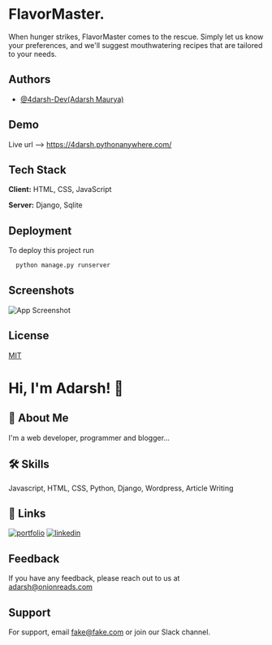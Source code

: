 
# FlavorMaster.
When hunger strikes, FlavorMaster comes to the rescue. Simply let us know your preferences,
and we'll suggest mouthwatering recipes that are tailored to your needs.


## Authors

- [@4darsh-Dev(Adarsh Maurya)](https://www.github.com/4darsh-Dev)


## Demo

Live url --> https://4darsh.pythonanywhere.com/


## Tech Stack

**Client:** HTML, CSS, JavaScript

**Server:** Django, Sqlite


## Deployment

To deploy this project run

```bash
  python manage.py runserver
```


## Screenshots

![App Screenshot](https://onionreads.com/wp-content/uploads/2023/08/Screen-Shot-2023-08-08-at-17.56.22.png)


## License

[MIT](https://choosealicense.com/licenses/mit/)


# Hi, I'm Adarsh! 👋


## 🚀 About Me
I'm a web developer, programmer and blogger...


## 🛠 Skills
Javascript, HTML, CSS, Python, Django, Wordpress,  Article Writing


## 🔗 Links
[![portfolio](https://img.shields.io/badge/my_portfolio-000?style=for-the-badge&logo=ko-fi&logoColor=white)](https://adarshmaurya.onionreads.com/)
[![linkedin](https://img.shields.io/badge/linkedin-0A66C2?style=for-the-badge&logo=linkedin&logoColor=white)](https://www.linkedin.com/in/adarsh-maurya-dev/)



## Feedback

If you have any feedback, please reach out to us at adarsh@onionreads.com


## Support

For support, email fake@fake.com or join our Slack channel.
